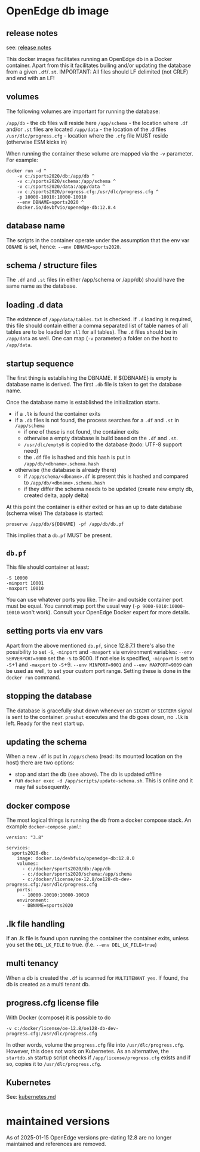 # OpenEdge db image     

## release notes
see: [release notes](release-notes)<br/>

This docker images facilitates running an OpenEdge db in a Docker container. Apart from this it facilitates builing and/or updating the database from a given `.df`/`.st`.
IMPORTANT: All files should LF delimited (not CRLF) and end with an LF!

## volumes
The following volumes are important for running the database:

`/app/db` - the db files will reside here
`/app/schema` - the location where `.df` and/or `.st` files are located
`/app/data` - the location of the .d files
`/usr/dlc/progress.cfg` - location where the `.cfg` file MUST reside (otherwise ESM kicks in)

When running the container these volume are mapped via the `-v` parameter.
For example:
```
docker run -d ^
    -v c:/sports2020/db:/app/db ^
    -v c:/sports2020/schema:/app/schema ^
    -v c:/sports2020/data:/app/data ^
    -v c:/sports2020/progress.cfg:/usr/dlc/progress.cfg ^
    -p 10000-10010:10000-10010
    --env DBNAME=sports2020 ^
    docker.io/devbfvio/openedge-db:12.8.4
```

## database name
The scripts in the container operate under the assumption that the env var `DBNAME` is set, hence:
`--env DBNAME=sports2020`.

## schema / structure files
The `.df` and `.st` files (in either /app/schema or /app/db) should have the same name as the database.

## loading .d data
The existence of `/app/data/tables.txt` is checked. If `.d` loading is required, this file should contain either a comma separated list of table names  of all tables are to be loaded (or `all` for all tables).
The `.d` files should be in `/app/data` as well. One can map (`-v` parameter) a folder on the host to `/app/data`.
 
## startup sequence
The first thing is establishing the DBNAME. If ${DBNAME} is empty is database name is derived. The first `.db` file is taken to get the database name.

Once the database name is established the initialization starts.
- if a `.lk` is found the container exits
- if a `.db` files is not found, the process searches for a `.df` and `.st` in `/app/schema` 
  - if one of these is not found, the container exits
  - otherwise a empty database is build based on the `.df` and `.st`. 
  - `/usr/dlc/empty8` is copied to the database (todo: UTF-8 support need)
  - the `.df` file is hashed and this hash is put in `/app/db/<dbname>.schema.hash` 
- otherwise (the database is already there)
  - if `/app/schema/<dbname>.df` is present this is hashed and compared to `/app/db/<dbname>.schema.hash`
  - if they differ the schema needs to be updated (create new empty db, created delta, apply delta)
  
At this point the container is either exited or has an up to date database (schema wise)
The database is started:
```
proserve /app/db/${DBNAME} -pf /app/db/db.pf
```

This implies that a `db.pf` MUST be present.

## `db.pf`
This file should container at least:
```
-S 10000
-minport 10001
-maxport 10010
```

You can use whatever ports you like. The in- and outside container port must be equal. You cannot map port the usual way (`-p 9000-9010:10000-10010` won't work). Consult your OpenEdge Docker expert for more details.

## setting ports via env vars
Apart from the above mentioned `db.pf`, since 12.8.7.1 there's also the possibility to set `-S`, `-minport` and `-maxport` via environment variables:
`--env SERVERPORT=9000` set the `-S` to 9000. If not else is specified, `-minport` is set to `-S`+1 and `-maxport` to `-S`+9.
`--env MINPORT=9001` and `--env MAXPORT=9009` can be used as well, to set your custom port range. Setting these is done in the `docker run` command.

## stopping the database
The database is gracefully shut down whenever an `SIGINT` or `SIGTERM` signal is sent to the container.
`proshut` executes and the db goes down, no `.lk` is left. Ready for the next start up.

## updating the schema
When a new `.df` is put in `/app/schema` (read: its mounted location on the host) there are two options:
- stop and start the db (see above). The db is updated offline
- run `docker exec -d /app/scripts/update-schema.sh`. This is online and it may fail subsequently.

## docker compose
The most logical things is running the db from a docker compose stack. An example `docker-compose.yaml`:
```
version: "3.8"

services:
  sports2020-db:
    image: docker.io/devbfvio/openedge-db:12.8.0
    volumes:
      - c:/docker/sports2020/db:/app/db
      - c:/docker/sports2020/schema:/app/schema
      - c:/docker/license/oe-12.8/oe128-db-dev-progress.cfg:/usr/dlc/progress.cfg
    ports:
      - 10000-10010:10000-10010
    environment:
      - DBNAME=sports2020
```

## .lk file handling
If an .lk file is found upon running the container the container exits, unless you set the `DEL_LK_FILE` to true. (f.e. `--env DEL_LK_FILE=true`)

## multi tenancy
When a db is created the `.df` is scanned for `MULTITENANT yes`. If found, the db is created as a multi tenant db.

## progress.cfg license file
With Docker (compose) it is possible to do 
```
-v c:/docker/license/oe-12.8/oe128-db-dev-progress.cfg:/usr/dlc/progress.cfg
```
In other words, volume the `progress.cfg` file into `/usr/dlc/progress.cfg`.
However, this does not work on Kubernetes. As an alternative, the `startdb.sh` startup script checks if `/app/license/progress.cfg` exists and if so, copies it to `/usr/dlc/progress.cfg`. 

## Kubernetes
See: [kubernetes.md](kubernetes.md)

# maintained versions
As of 2025-01-15 OpenEdge versions pre-dating 12.8 are no longer maintained and references are removed.

